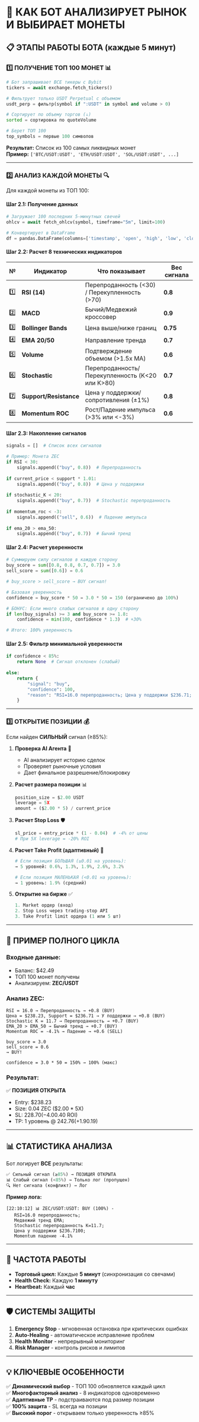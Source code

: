 # 🤖 КАК БОТ АНАЛИЗИРУЕТ РЫНОК И ВЫБИРАЕТ МОНЕТЫ

## 📋 **ЭТАПЫ РАБОТЫ БОТА (каждые 5 минут)**

### **1️⃣ ПОЛУЧЕНИЕ ТОП 100 МОНЕТ** 📊
```python
# Бот запрашивает ВСЕ тикеры с Bybit
tickers = await exchange.fetch_tickers()

# Фильтрует только USDT Perpetual с объемом
usdt_perp = фильтр(symbol if ":USDT" in symbol and volume > 0)

# Сортирует по объему торгов (↓)
sorted = сортировка по quoteVolume

# Берет ТОП 100
top_symbols = первые 100 символов
```

**Результат:** Список из 100 самых ликвидных монет  
**Пример:** `['BTC/USDT:USDT', 'ETH/USDT:USDT', 'SOL/USDT:USDT', ...]`

---

### **2️⃣ АНАЛИЗ КАЖДОЙ МОНЕТЫ** 🔍

Для каждой монеты из ТОП 100:

#### **Шаг 2.1: Получение данных**
```python
# Загружает 100 последних 5-минутных свечей
ohlcv = await fetch_ohlcv(symbol, timeframe="5m", limit=100)

# Конвертирует в DataFrame
df = pandas.DataFrame(columns=['timestamp', 'open', 'high', 'low', 'close', 'volume'])
```

#### **Шаг 2.2: Расчет 8 технических индикаторов**

| № | Индикатор | Что показывает | Вес сигнала |
|---|-----------|----------------|-------------|
| 1️⃣ | **RSI (14)** | Перепроданность (<30) / Перекупленность (>70) | **0.8** |
| 2️⃣ | **MACD** | Бычий/Медвежий кроссовер | **0.9** |
| 3️⃣ | **Bollinger Bands** | Цена выше/ниже границ | **0.75** |
| 4️⃣ | **EMA 20/50** | Направление тренда | **0.7** |
| 5️⃣ | **Volume** | Подтверждение объемом (>1.5x MA) | **0.6** |
| 6️⃣ | **Stochastic** | Перепроданность/Перекупленность (K<20 или K>80) | **0.7** |
| 7️⃣ | **Support/Resistance** | Цена у поддержки/сопротивления (±1%) | **0.8** |
| 8️⃣ | **Momentum ROC** | Рост/Падение импульса (>3% или <-3%) | **0.6** |

#### **Шаг 2.3: Накопление сигналов**

```python
signals = []  # Список всех сигналов

# Пример: Монета ZEC
if RSI < 30:
    signals.append(("buy", 0.8))  # Перепроданность
    
if current_price < support * 1.01:
    signals.append(("buy", 0.8))  # Цена у поддержки
    
if stochastic_K < 20:
    signals.append(("buy", 0.7))  # Stochastic перепроданность
    
if momentum_roc < -3:
    signals.append(("sell", 0.6))  # Падение импульса
    
if ema_20 > ema_50:
    signals.append(("buy", 0.7))  # Бычий тренд
```

#### **Шаг 2.4: Расчет уверенности**

```python
# Суммируем силу сигналов в каждую сторону
buy_score = sum([0.8, 0.8, 0.7, 0.7]) = 3.0
sell_score = sum([0.6]) = 0.6

# buy_score > sell_score → BUY сигнал!

# Базовая уверенность
confidence = buy_score * 50 = 3.0 * 50 = 150 (ограничено до 100%)

# БОНУС: Если много слабых сигналов в одну сторону
if len(buy_signals) >= 3 and buy_score >= 1.8:
    confidence = min(100, confidence * 1.3)  # +30%

# Итого: 100% уверенность
```

#### **Шаг 2.5: Фильтр минимальной уверенности**

```python
if confidence < 85%:
    return None  # Сигнал отклонен (слабый)
    
else:
    return {
        "signal": "buy",
        "confidence": 100,
        "reason": "RSI=16.0 перепроданность; Цена у поддержки $236.71; Stochastic K=11.7; Бычий EMA тренд"
    }
```

---

### **3️⃣ ОТКРЫТИЕ ПОЗИЦИИ** 💰

Если найден **СИЛЬНЫЙ** сигнал (≥85%):

1. **Проверка AI Агента** 🤖
   - AI анализирует историю сделок
   - Проверяет рыночные условия
   - Дает финальное разрешение/блокировку

2. **Расчет размера позиции** 📊
   ```python
   position_size = $2.00 USDT
   leverage = 5X
   amount = ($2.00 * 5) / current_price
   ```

3. **Расчет Stop Loss** 🛡️
   ```python
   sl_price = entry_price * (1 - 0.04)  # -4% от цены
   # При 5X leverage = -20% ROI
   ```

4. **Расчет Take Profit (адаптивный)** 🎯
   ```python
   # Если позиция БОЛЬШАЯ (≥0.01 на уровень):
   → 5 уровней: 0.6%, 1.3%, 1.9%, 2.6%, 3.2%
   
   # Если позиция МАЛЕНЬКАЯ (<0.01 на уровень):
   → 1 уровень: 1.9% (средний)
   ```

5. **Открытие на бирже** ✅
   ```python
   1. Market ордер (вход)
   2. Stop Loss через trading-stop API
   3. Take Profit limit ордера (1 или 5 шт)
   ```

---

## 🎯 **ПРИМЕР ПОЛНОГО ЦИКЛА**

### **Входные данные:**
- Баланс: $42.49
- ТОП 100 монет получены
- Анализируем: **ZEC/USDT**

### **Анализ ZEC:**
```
RSI = 16.0 → Перепроданность → +0.8 (BUY)
Цена = $238.23, Support = $236.71 → У поддержки → +0.8 (BUY)
Stochastic K = 11.7 → Перепроданность → +0.7 (BUY)
EMA_20 > EMA_50 → Бычий тренд → +0.7 (BUY)
Momentum ROC = -4.1% → Падение → +0.6 (SELL)

buy_score = 3.0
sell_score = 0.6
→ BUY!

confidence = 3.0 * 50 = 150% → 100% (макс)
```

### **Результат:**
✅ **ПОЗИЦИЯ ОТКРЫТА**
- Entry: $238.23
- Size: 0.04 ZEC ($2.00 * 5X)
- SL: $228.70 (-4.0% = -$0.40 ROI)
- TP: 1 уровень @ $242.76 (+1.9% = +$0.19)

---

## 📊 **СТАТИСТИКА АНАЛИЗА**

Бот логирует **ВСЕ** результаты:

```python
✅ Сильный сигнал (≥85%) → ПОЗИЦИЯ ОТКРЫТА
📊 Слабый сигнал (<85%) → Только лог (пропущен)
🔍 Нет сигнала (конфликт) → Лог
```

**Пример лога:**
```
[22:10:12] 📊 ZEC/USDT:USDT: BUY (100%) - 
   RSI=16.0 перепроданность; 
   Медвежий тренд EMA; 
   Stochastic перепроданность K=11.7; 
   Цена у поддержки $236.7100; 
   Momentum падение -4.1%
```

---

## 🔄 **ЧАСТОТА РАБОТЫ**

- **Торговый цикл:** Каждые **5 минут** (синхронизация со свечами)
- **Health Check:** Каждую **1 минуту**
- **Heartbeat:** Каждый **час**

---

## 🛡️ **СИСТЕМЫ ЗАЩИТЫ**

1. **Emergency Stop** - мгновенная остановка при критических ошибках
2. **Auto-Healing** - автоматическое исправление проблем
3. **Health Monitor** - непрерывный мониторинг
4. **Risk Manager** - контроль рисков и лимитов

---

## 💡 **КЛЮЧЕВЫЕ ОСОБЕННОСТИ**

✅ **Динамический выбор** - ТОП 100 обновляется каждый цикл  
✅ **Многофакторный анализ** - 8 индикаторов одновременно  
✅ **Адаптивные TP** - подстраиваются под размер позиции  
✅ **100% защита** - SL всегда на позиции  
✅ **Высокий порог** - открываем только уверенность ≥85%




